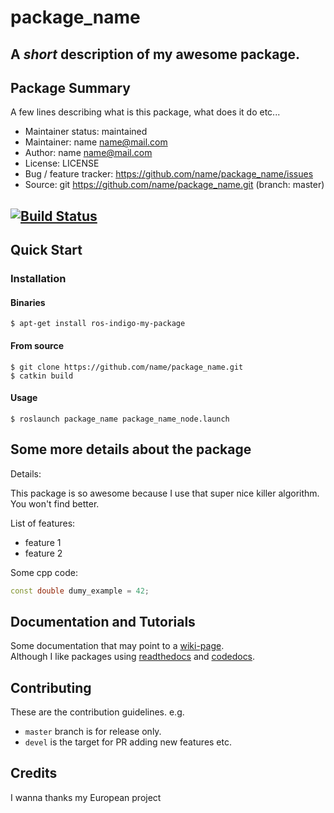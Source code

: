 # package_name
## A *short* description of my awesome package.

## Package Summary
A few lines describing what is this package, what does it do etc...

- Maintainer status: maintained
- Maintainer: name <name@mail.com>
- Author: name <name@mail.com>
- License: LICENSE
- Bug / feature tracker: https://github.com/name/package_name/issues
- Source: git https://github.com/name/package_name.git (branch: master)

[![Build Status](https://travis-ci.org/name/package_name.svg?branch=master)](https://travis-ci.org/name/package_name)
---

## Quick Start

### Installation

#### Binaries
```terminal
$ apt-get install ros-indigo-my-package
```
#### From source 
```terminal
$ git clone https://github.com/name/package_name.git
$ catkin build
```
#### Usage
```terminal
$ roslaunch package_name package_name_node.launch
```

## Some more details about the package
Details:

This package is so awesome because I use that super nice killer algorithm.  
You won't find better.

List of features:  
- feature 1
- feature 2

Some cpp code:  
```cpp
const double dumy_example = 42;
```

## Documentation and Tutorials
Some documentation that may point to a [wiki-page](https://github.com/name/package_name/wiki/blablapage).  
Although I like packages using [readthedocs](https://readthedocs.org/) and [codedocs](https://codedocs.xyz/).

## Contributing
These are the contribution guidelines.
e.g. 
- `master` branch is for release only.
- `devel` is the target for PR adding new features etc.

## Credits
I wanna thanks my European project